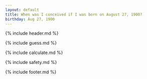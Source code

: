 ```yaml
---
layout: default
title: When was I conceived if I was born on August 27, 1900?
birthday: Aug 27, 1900
---
```


{% include header.md %}

{% include guess.md %}

{% include calculate.md %}

{% include safety.md %}

{% include footer.md %}



